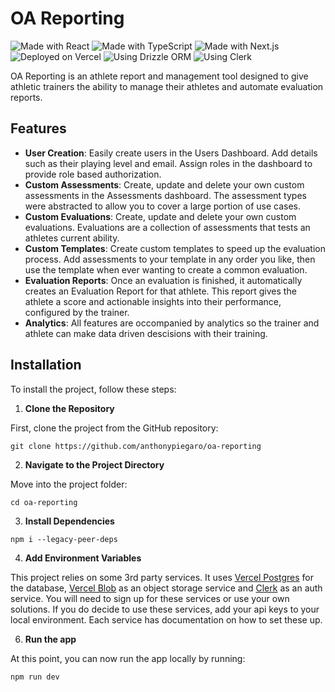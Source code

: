 # OA Reporting

![Made with React](https://img.shields.io/badge/made%20with-react-61DAFB?logo=react)
![Made with TypeScript](https://img.shields.io/badge/made%20with-typescript-007ACC?logo=typescript)
![Made with Next.js](https://img.shields.io/badge/made%20with-next.js-000000?logo=next.js)
![Deployed on Vercel](https://img.shields.io/badge/deployed%20on-vercel-000000?logo=vercel)
![Using Drizzle ORM](https://img.shields.io/badge/using-drizzle-3A86FF?logo=data:image/svg+xml;base64,PHN2ZyB3aWR0aD0iMTAiIGhlaWdodD0iMTUiIHZpZXdCb3g9IjAgMCAxMCAxNSIgZmlsbD0ibm9uZSIgeG1sbnM9Imh0dHA6Ly93d3cudzMub3JnLzIwMDAvc3ZnIj48cGF0aCBkPSJNNSAwTDkuMzcgMTEuNDE0SDQuNjM2TDAgMTUiIGZpbGw9IiMzQTg2RkYiLz48L3N2Zz4=)
![Using Clerk](https://img.shields.io/badge/auth-clerk-512bd4?logo=clerk)

OA Reporting is an athlete report and management tool designed to give athletic trainers the ability to manage their athletes and automate evaluation reports.

## Features

- **User Creation**: Easily create users in the Users Dashboard. Add details such as their playing level and  email. Assign roles in the dashboard to provide role based authorization.
- **Custom Assessments**: Create, update and delete your own custom assessments in the Assessments dashboard. The assessment types were abstracted to allow you to cover a large portion of use cases.
- **Custom Evaluations**: Create, update and delete your own custom evaluations. Evaluations are a collection of assessments that tests an athletes current ability.
- **Custom Templates**: Create custom templates to speed up the evaluation process. Add assessments to your template in any order you like, then use the template when ever wanting to create a common evaluation.
- **Evaluation Reports**: Once an evaluation is finished, it automatically creates an Evaluation Report for that athlete. This report gives the athlete a score and actionable insights into their performance, configured by the trainer.
- **Analytics**: All features are occompanied by analytics so the trainer and athlete can make data driven descisions with their training.

## Installation
To install the project, follow these steps:
1. **Clone the Repository**
   
First, clone the project from the GitHub repository:
```
git clone https://github.com/anthonypiegaro/oa-reporting
```

2. **Navigate to the Project Directory**
   
Move into the project folder:
```
cd oa-reporting
```

3. **Install Dependencies**
   
```
npm i --legacy-peer-deps
```

4. **Add Environment Variables**

This project relies on some 3rd party services. It uses [Vercel Postgres](https://vercel.com/docs/storage/vercel-postgres) for the database, [Vercel Blob](https://vercel.com/docs/storage/vercel-blob) as an object storage service and [Clerk](https://clerk.com/) as an auth service. You will need to sign up for these services or use your own solutions. If you do decide to use these services, add your api keys to your local environment. Each service has documentation on how to set these up.

6. **Run the app**

At this point, you can now run the app locally by running:
```
npm run dev
```
